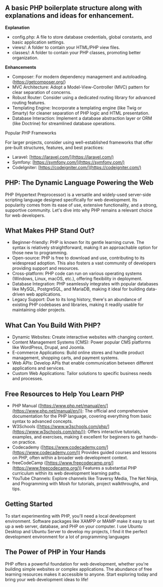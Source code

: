 ## A basic PHP boilerplate structure along with explanations and ideas for enhancement.

**Explanation**

- config.php: A file to store database credentials, global constants, and basic application settings.
- views/: A folder to contain your HTML/PHP view files.
- classes/: A folder to contain your PHP classes, promoting better organization.

**Enhancements**

 - Composer: For modern dependency management and autoloading. (https://getcomposer.org/)
 - MVC Architecture: Adopt a Model-View-Controller (MVC) pattern for clear separation of concerns.
 - Robust Router: Consider using a dedicated routing library for advanced routing features.
 - Templating Engine: Incorporate a templating engine (like Twig or Smarty) for cleaner separation of PHP logic and HTML presentation.
 - Database Interaction: Implement a database abstraction layer or ORM (like Doctrine) for streamlined database operations.

Popular PHP Frameworks

For larger projects, consider using well-established frameworks that offer pre-built structures, features, and best practices:

-  Laravel: [https://laravel.com/](https://laravel.com/)
-  Symfony: [https://symfony.com/](https://symfony.com/)
-  CodeIgniter: [https://codeigniter.com/](https://codeigniter.com/)

## PHP: The Dynamic Language Powering the Web

PHP (Hypertext Preprocessor) is a versatile and widely-used server-side scripting language designed specifically for web development.  Its popularity comes from its ease of use, extensive functionality, and a strong, supportive community.  Let's dive into why PHP remains a relevant choice for web developers.

## What Makes PHP Stand Out?

- Beginner-friendly: PHP is known for its gentle learning curve. The syntax is relatively straightforward, making it an approachable option for those new to programming.
- Open-source: PHP is free to download and use, contributing to its widespread adoption. This also fosters a vast community of developers providing support and resources.
- Cross-platform: PHP code can run on various operating systems (Windows, Linux, macOS, etc.), offering flexibility in deployment.
- Database Integration: PHP seamlessly integrates with popular databases like MySQL, PostgreSQL, and MariaDB, making it ideal for building data-driven web applications.
- Legacy Support: Due to its long history, there's an abundance of existing PHP codebases and libraries, making it readily usable for maintaining older projects.

## What Can You Build With PHP?

- Dynamic Websites: Create interactive websites with changing content.
- Content Management Systems (CMS): Power popular CMS platforms like WordPress, Drupal, and Joomla.
- E-commerce Applications: Build online stores and handle product management, shopping carts, and payment systems.
- Web APIs: Develop APIs that enable communication between different applications and services.
- Custom Web Applications: Tailor solutions to specific business needs and processes.

## Free Resources to Help You Learn PHP

- PHP Manual ([https://www.php.net/manual/en/](https://www.php.net/manual/en/)): The official and comprehensive documentation for the PHP language, covering everything from basic syntax to advanced concepts.
- W3Schools ([https://www.w3schools.com/php/](https://www.w3schools.com/php/)):  Offers interactive tutorials, examples, and exercises, making it excellent for beginners to get hands-on practice.
- Codecademy ([https://www.codecademy.com/](https://www.codecademy.com/)) Provides guided courses and lessons on PHP, often within a broader web development context.
- freeCodeCamp ([https://www.freecodecamp.org/](https://www.freecodecamp.org/)) Features a substantial PHP curriculum within its web development learning paths.
- YouTube Channels: Explore channels like Traversy Media, The Net Ninja, and Programming with Mosh for tutorials, project walkthroughs, and tips.

## Getting Started

To start experimenting with PHP, you'll need a local development environment. Software packages like XAMPP or MAMP make it easy to set up a web server, database, and PHP on your computer. I use Ubuntu Desktop and Ubuntu Server to develop my projects, I find it the perfect development environment for a lot of programming languages

## The Power of PHP in Your Hands

PHP offers a powerful foundation for web development, whether you're building simple websites or complex applications. The abundance of free learning resources makes it accessible to anyone.  Start exploring today and bring your web development ideas to life!
